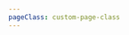 ```yaml
---
pageClass: custom-page-class
---
```


<hero />
<blogs />
<projects />
<skills />
<!-- <whatido />
<projects />
<testimonials />
<contact /> -->
<footr />
